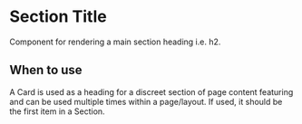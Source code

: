 # Section Title

Component for rendering a main section heading i.e. h2.

## When to use

A Card is used as a heading for a discreet section of page content featuring and can be used multiple times within a page/layout. If used, it should be the first item in a Section.
